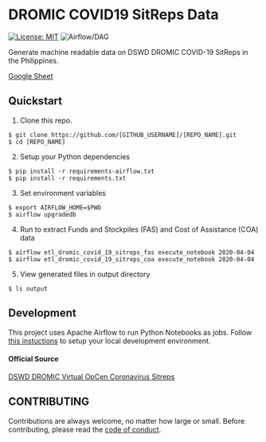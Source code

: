 # DROMIC COVID19 SitReps Data

[![License: MIT](https://img.shields.io/badge/License-MIT-blue.svg)](https://raw.githubusercontent.com/altcoder/[REPO_NAME]/master/LICENSE)
![Airflow/DAG](https://github.com/altcoder/dromic-covid19-sitreps/workflows/Airflow/DAG/badge.svg)

Generate machine readable data on DSWD DROMIC COVID-19 SitReps in the Philippines.

[Google Sheet](https://docs.google.com/spreadsheets/d/1eS44h4aIvjXspFFnTd3rEepKaL0nQNcMX_Z8Jnfclp4/edit?usp=sharing)

## Quickstart

1. Clone this repo.

```
$ git clone https://github.com/[GITHUB_USERNAME]/[REPO_NAME].git
$ cd [REPO_NAME]
```

2. Setup your Python dependencies

``` 
$ pip install -r requirements-airflow.txt
$ pip install -r requirements.txt
```

3. Set environment variables

```
$ export AIRFLOW_HOME=$PWD
$ airflow upgradedb
```

4. Run to extract Funds and Stockpiles (FAS) and Cost of Assistance (COA) data
```
$ airflow etl_dromic_covid_19_sitreps_fas execute_notebook 2020-04-04
$ airflow etl_dromic_covid_19_sitreps_coa execute_notebook 2020-04-04
```

5. View generated files in output directory 

```
$ ls output
```

## Development

This project uses Apache Airflow to run Python Notebooks as jobs. Follow [this instuctions](docs/SETUP.md) to setup your local development environment. 

#### Official Source 

[DSWD DROMIC Virtual OpCen Coronavirus Sitreps](https://dromic.dswd.gov.ph/coronavirus-disease-covid-19-31-dec-2019/)


## CONTRIBUTING

Contributions are always welcome, no matter how large or small. Before contributing,
please read the [code of conduct](.github/CODE_OF_CONDUCT.md).
